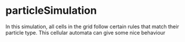 # particleSimulation
In this simulation, all cells in the grid follow certain rules that match their particle type. This cellular automata can give some nice behaviour
